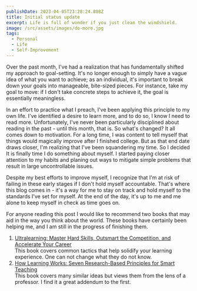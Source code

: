 ```yaml
---
publishDate: 2023-04-05T23:28:24.808Z
title: Initial status update
excerpt: Life is full of wonder if you just clean the windshield.
image: /src/assets/images/do-more.jpg
tags:
  - Personal
  - Life
  - Self-Improvement
---
```

Over the past month, I've had a realization that has fundamentally shifted my approach to goal-setting. It's no longer enough to simply have a vague idea of what you want to achieve; as an individual, it's important to break down your goals into manageable, bite-sized pieces. For instance, take my goal to move: if I don't take concrete steps to achieve it, the goal is essentially meaningless.

In an effort to practice what I preach, I've been applying this principle to my own life. I've identified a desire to learn more, and to do so, I know I need to read more. Unfortunately, I've never been particularly disciplined about reading in the past - until this month, that is. So what's changed? It all comes down to motivation. For a long time, I was content to tell myself that things would magically improve after I finished college. But as that end date draws closer, I'm realizing that I've been squandering my time. So I decided It is finally time I do something about myself. I started paying closer attention to my habits and planing out ways to mitigate simple problems that result in large uncontrollable issues. 

Despite my best efforts to improve myself, I recognize that I'm at risk of failing in these early stages if I don't hold myself accountable. That's where this blog comes in - it's a way for me to stay on track and hold myself to the standards I've set for myself. At the end of the day, it's up to me and me alone to keep myself in check as time goes on.

For anyone reading this post I would like to recommend two books that may aid in the way you think about the world. These books have certainly been helping me, and I am still in the progress of finishing them. 

1. [﻿﻿Ultralearning: Master Hard Skills, Outsmart the Competition, and Accelerate Your Career](https://www.amazon.com/Ultralearning-Master-Outsmart-Competition-Accelerate/dp/006285268X)  \
   This book covers common tactics that help solidify your learning experience. One can not change what they do not know.
2. [﻿How Learning Works: Seven Research-Based Principles for Smart Teaching](https://www.amazon.com/How-Learning-Works-Research-Based-Principles/dp/0470484101)\
   This book covers many similar ideas but views them from the lens of a professor. I find it a great addendum to the first.